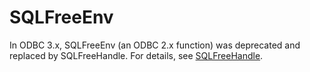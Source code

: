 # SQLFreeEnv<a name="EN-US_TOPIC_0242371451"></a>

In ODBC 3.x, SQLFreeEnv \(an ODBC 2.x function\) was deprecated and replaced by SQLFreeHandle. For details, see  [SQLFreeHandle](sqlfreehandle.md).

